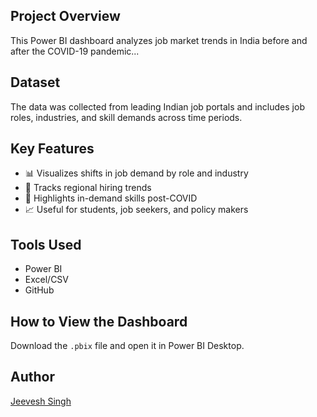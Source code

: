 ## Project Overview
This Power BI dashboard analyzes job market trends in India before and after the COVID-19 pandemic...

## Dataset
The data was collected from leading Indian job portals and includes job roles, industries, and skill demands across time periods.

## Key Features
- 📊 Visualizes shifts in job demand by role and industry
- 📍 Tracks regional hiring trends
- 🧠 Highlights in-demand skills post-COVID
- 📈 Useful for students, job seekers, and policy makers

## Tools Used
- Power BI
- Excel/CSV
- GitHub

## How to View the Dashboard
Download the `.pbix` file and open it in Power BI Desktop.

## Author
[Jeevesh Singh](https://www.linkedin.com/in/jeevesh-singh)